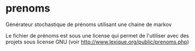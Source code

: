 # prenoms
Générateur stochastique de prénoms utilisant une chaine de markov

Le fichier de prénoms est sous une license qui permet de l'utiliser avec des projets sous license GNU (voir http://www.lexique.org/public/prenoms.php)
